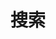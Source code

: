 ---
title: 搜索
layout: "search"
outputs:
    - html
    - json
menu:
    main:
        weight: -60
        params: 
            icon: search
---